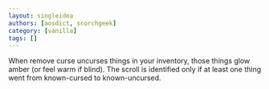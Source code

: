```yaml
---
layout: singleidea
authors: [aosdict, scorchgeek]
category: [vanilla]
tags: []
---
```

When remove curse uncurses things in your inventory, those things glow amber (or feel warm if blind). The scroll is identified only if at least one thing went from known-cursed to known-uncursed.
